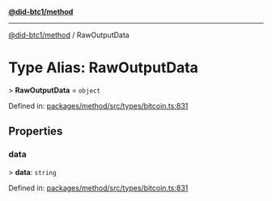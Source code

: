 [**@did-btc1/method**](../README.md)

***

[@did-btc1/method](../globals.md) / RawOutputData

# Type Alias: RawOutputData

&gt; **RawOutputData** = `object`

Defined in: [packages/method/src/types/bitcoin.ts:831](https://github.com/dcdpr/did-btc1-js/blob/4ab6f9915d95beed9bc633644c9db1539395f512/packages/method/src/types/bitcoin.ts#L831)

## Properties

### data

&gt; **data**: `string`

Defined in: [packages/method/src/types/bitcoin.ts:831](https://github.com/dcdpr/did-btc1-js/blob/4ab6f9915d95beed9bc633644c9db1539395f512/packages/method/src/types/bitcoin.ts#L831)
